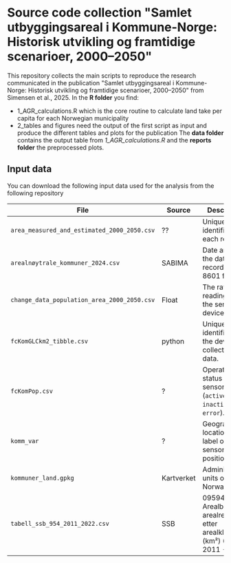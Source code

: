 # Source code collection "Samlet utbyggingsareal i Kommune-Norge: Historisk utvikling og framtidige scenarioer, 2000–2050"

This repository collects the main scripts to reproduce the research communicated in the publication "Samlet utbyggingsareal i Kommune-Norge: Historisk utvikling og framtidige scenarioer, 2000–2050" from Simensen et al., 2025. 
In the **R folder** you find:
* 1_AGR_calculations.R which is the core routine to calculate land take per capita for each Norwegian municipality
* 2_tables and figures need the output of the first script as input and produce the different tables and plots for the publication
The **data folder** contains the output table from *1_AGR_calculations.R* and the **reports folder** the preprocessed plots.

## Input data
You can download the following input data used for the analysis from the following repository


| File    | Source | Description                                                                 |
|------------------|------------|-----------------------------------------------------------------------------|
| `area_measured_and_estimated_2000_2050.csv`             | ??    | Unique identifier for each record.                                         |
| `arealnøytrale_kommuner_2024.csv`      | SABIMA   | Date and time the data was recorded (ISO 8601 format).                     |
| `change_data_population_area_2000_2050.csv`   | Float      | The raw reading from the sensor device.                                    |
| `fcKomGLCkm2_tibble.csv`      | python     | Unique identifier of the device collecting the data.                       |
| `fcKomPop.csv`         | ?     | Operational status of the sensor (`active`, `inactive`, or `error`).      |
| `komm_var`       | ?     | Geographic location or label of the sensor’s position.                    |
| `kommuner_land.gpkg`       | Kartverket     | Administrative units of Norway                    |
| `tabell_ssb_954_2011_2022.csv`       | SSB     | 09594: Arealbruk og arealressurser, etter arealklasse (km²) (K) (B) 2011 - 2024                    |

